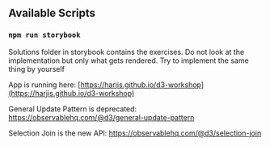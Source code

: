 ## Available Scripts

### `npm run storybook`

Solutions folder in storybook contains the exercises. Do not look at the implementation but only what gets rendered. Try to implement the same thing by yourself

App is running here: [https://harjis.github.io/d3-workshop](https://harjis.github.io/d3-workshop)

General Update Pattern is deprecated: https://observablehq.com/@d3/general-update-pattern

Selection Join is the new API: https://observablehq.com/@d3/selection-join